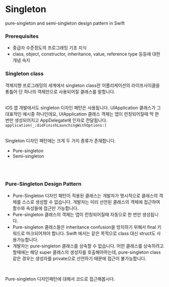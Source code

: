 # Singleton

pure-singleton and semi-singleton design pattern in Swift

### Prerequisites

- 중급자 수준정도의 프로그래밍 기초 지식
- class, object, constructor, inheritance, value, reference type 등등에 대한 개념 숙지

### Singleton class

객체지향 프로그래밍의 세계에서 singleton class란 어플리케이션의 라이프사이클을 통틀어 단 하나의 객체만으로 사용되어질 클래스를 말합니다. <br /><br />

iOS 앱 개발에서도 singleton 디자인 패턴은 사용됩니다. UIApplication 클래스가 그 대표적인 예시중 하나인데요, UIApplication 클래스 객체는 앱이 런칭되어질때 딱 한 번만 생성되어지고 AppDelegate에 인자로 전달됩니다. 
`application(_:didFinishLaunchingWithOptions:)`
<br />
<br />

Singleton 디자인 패턴에는 크게 두 가지 종류가 존재합니다. 
- Pure-singleton
- Semi-singleton
<br />
<br />

### Pure-Singleton Design Pattern
- Pure-Singleton 디자인 패턴이 적용된 클래스는 개발자가 명시적으로 클래스의 객체를 스스로 생성할 수 없습니다. 개발자는 미리 선언된 클래스의 객체에 접근하여 함수와 속성들에 접근만 가능합니다. 
- Pure-singleton 클래스의 객체는 앱이 런칭되어질때 자동으로 한 번만 생성됩니다. 
- Pure-singleton 클래스들은 inheritance confusion을 방지하기 위해서 final 키워드로 마크되어져야 합니다. Swift 에서는 같은 목적으로 class 대신 struct도 사용가능합니다. 
- 개발자는 pure-singleton 클래스를 상속할 수 없습니다. 어떤 클래스를 상속하려고 할때에는 해당 super 클래스의 생성자를 호출해야하는데, pure-singleton class 같은 경우는 생성자를 private으로 선언하기 때문에 접근이 불가능합니다. 
<br />

Pure-singleton 디자인패턴에 대해서 코드로 접근해봅시다. 

